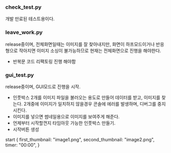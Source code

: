 ### check_test.py
개발 만료된 테스트용이다.

### leave_work.py
release중이며, 전체화면일때는 이미지를 잘 찾아내지만, 화면이 하프모드이거나 반응형으로 작아지면 이미지 소싱이 불가능하므로 현재는 전체화면으로 진행을 해야한다. 
- 반복문 코드 리팩토링 진행 해야함

### gui_test.py
release중이며, GUI모드로 진행을 시작.
- 인풋박스 2개를 이미지 파일을 불러오는 용도로 만들어 데이터를 받고, 이미지를 찾는다. 2개중에 이미지가 일치하지 않을경우 콘솔에 에러를 발생하며, 디버그를 중지시킨다.
- 이미지를 넣으면 썸네일용으로 이미지를 보여주게 해준다.
- 언제부터 시작할껀지 타임아웃 가능한 인풋박스 만들기.
- 시작버튼 생성

start {
  first_thumbnail: "image1.png",
  second_thumbnail: "image2.png",
  timer: "00:00",
}
